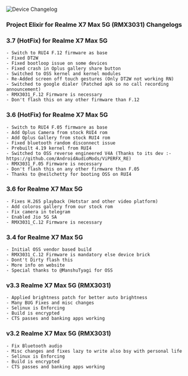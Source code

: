 ![Device Changelog](https://i.imgur.com/C0Wcdr5.png)

### Project Elixir for Realme X7 Max 5G (RMX3031) Changelogs

### 3.7 (HotFix) for Realme X7 Max 5G
```
- Switch to RUI4 F.12 firmware as base
- Fixed DT2W
- Fixed bootloop issue on some devices
- Fixed crash in Oplus gallery share button
- Switched to OSS kernel and kernel modules
- Re-Added screen off touch gestures (Only DT2W not working RN)
- Switched to google dialer (Patched apk so no call recording announcement)
- RMX3031_F.12 Firmware is necessary
- Don't flash this on any other firmware than F.12
```

### 3.6 (HotFix) for Realme X7 Max 5G
```
- Switch to RUI4 F.05 firmware as base
- Add Oplus Camera from stock RUI4 rom
- Add Oplus Gallery from stock RUI4 rom
- Fixed bluetooth random disconnect issue
- Prebuilt 4.19 kernel from RUI4
- Switched to OSS reverse engineered V4A (Thanks to its dev :- https://github.com/AndroidAudioMods/ViPERFX_RE)
- RMX3031_F.05 Firmware is necessary
- Don't flash this on any other firmware than F.05
- Thanks to @neilchetty for booting OSS on RUI4
```

### 3.6 for Realme X7 Max 5G
```
- Fixes H.265 playback (Hotstar and other video platform)
- Add coloros gallery from our stock rom
- Fix camera in telegram
- Enabled Jio 5G SA
- RMX3031_C.12 Firmware is necessary
```

### 3.4 for Realme X7 Max 5G
```
- Initial OSS vendor based build
- RMX3031_C.12 Firmware is mandatory else device brick
- Dont't Dirty flash this
- More info on website
- Special thanks to @ManshuTyagi for OSS
```

### v3.3 Realme X7 Max 5G (RMX3031)
```
- Applied brightness patch for better auto brightness
- Many BUG Fixes and misc changes
- Selinux is Enforcing
- Build is encrypted
- CTS passes and banking apps working
```

### v3.2 Realme X7 Max 5G (RMX3031)
```
- Fix Bluetooth audio
- Misc changes and fixes lazy to write also bsy with personal life
- Selinux is Enforcing
- Build is encrypted
- CTS passes and banking apps working
```
